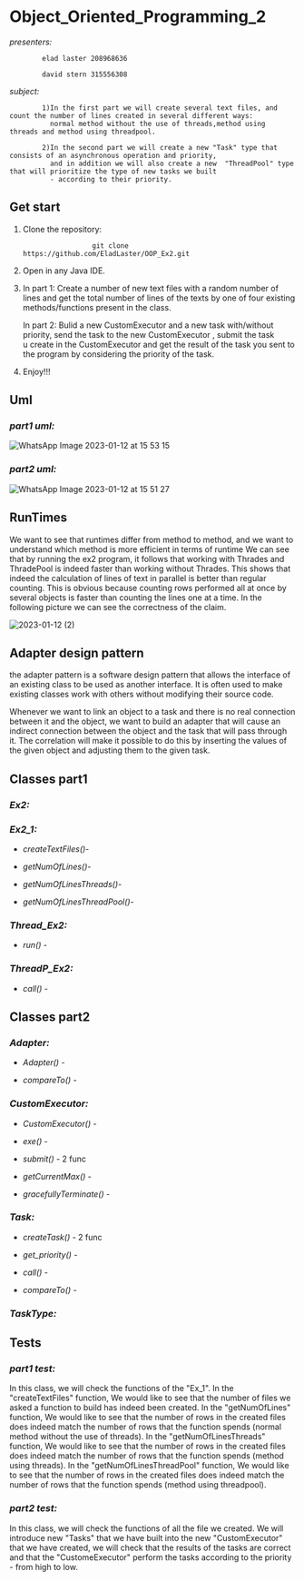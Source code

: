 # Object_Oriented_Programming_2

*presenters:*

            elad laster 208968636

            david stern 315556308
            
*subject:*
          
            1)In the first part we will create several text files, and count the number of lines created in several different ways:
              normal method without the use of threads,method using threads and method using threadpool.
             
            2)In the second part we will create a new "Task" type that consists of an asynchronous operation and priority,
              and in addition we will also create a new  "ThreadPool" type that will prioritize the type of new tasks we built 
              - according to their priority.
            
## Get start 
1) Clone the repository:

                        git clone https://github.com/EladLaster/OOP_Ex2.git   
                                               
2) Open in any Java IDE.
 
3) In part 1: Create a number of new text files with a random number of lines and get the total number of lines of the texts
            by one of four existing methods/functions present in the class.

   In part 2: Bulid a new CustomExecutor and a new task with/without priority, send the task to the new CustomExecutor , submit the task         
           u create in the CustomExecutor and get the result of the task you sent to the program by considering the priority of the task.

4) Enjoy!!!

## Uml

### *part1 uml:*

![WhatsApp Image 2023-01-12 at 15 53 15](https://user-images.githubusercontent.com/118683420/212110815-09c3f479-e9ec-4db7-81f3-90782745d62d.jpeg)

### *part2 uml:*

![WhatsApp Image 2023-01-12 at 15 51 27](https://user-images.githubusercontent.com/118683420/212110544-3fc26566-0fce-4c10-b54e-3507ac94aa75.jpeg)

## RunTimes

We want to see that runtimes differ from method to method, and we want to understand which method is more efficient in terms of runtime
We can see that by running the ex2 program, it follows that working with Thrades and ThradePool is indeed faster than working without Thrades. This shows that indeed the calculation of lines of text in parallel is better than regular counting. This is obvious because counting rows performed all at once by several objects is faster than counting the lines one at a time.
In the following picture we can see the correctness of the claim.

![2023-01-12 (2)](https://user-images.githubusercontent.com/118683420/212127148-0c09ddfa-ff6b-4f80-99d7-a984090e068c.png)



## Adapter design pattern

the adapter pattern is a software design pattern that allows the interface of an existing class to be used as another interface.
It is often used to make existing classes work with others without modifying their source code.

Whenever we want to link an object to a task and there is no real connection between it and the object, we want to build an adapter that will cause an indirect connection between the object and the task that will pass through it. 
The correlation will make it possible to do this by inserting the values of the given object and adjusting them to the given task.


## Classes part1


### *Ex2:*


### *Ex2_1:*

- _createTextFiles()_- 

- _getNumOfLines()_- 

- _getNumOfLinesThreads()_- 

- _getNumOfLinesThreadPool()_-


### *Thread_Ex2:*

- _run()_ -


### *ThreadP_Ex2:*

- _call()_ -

## Classes part2


### *Adapter:*

- _Adapter()_ -

- _compareTo()_ -


### *CustomExecutor:*

- _CustomExecutor()_ -

- _exe()_ -

- _submit()_ - 2 func

- _getCurrentMax()_ -

- _gracefullyTerminate()_ -

### *Task:*

- _createTask()_ - 2 func

- _get_priority()_ -

- _call()_ -

- _compareTo()_ -

### *TaskType:*


## Tests

### *part1 test:*

In this class, we will check the functions of the "Ex_1".
In the "createTextFiles" function, We would like to see that the number of files we asked a function to build has indeed been created.
In the "getNumOfLines" function, We would like to see that the number of rows in the created files does indeed match the number of rows that the function spends (normal method without the use of threads).
In the "getNumOfLinesThreads" function, We would like to see that the number of rows in the created files does indeed match the number of rows that the function spends (method using threads).
In the "getNumOfLinesThreadPool" function, We would like to see that the number of rows in the created files does indeed match the number of rows that the function spends (method using threadpool).

### *part2 test:*

In this class, we will check the functions of all the file we created.
We will introduce new "Tasks" that we have built into the new "CustomExecutor" that we have created, we will check that the results of the tasks are correct and that the "CustomeExecutor" perform the tasks according to the priority - from high to low.


